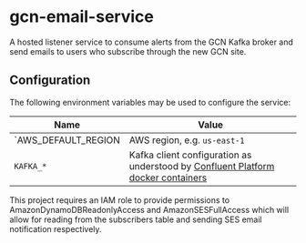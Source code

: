 # gcn-email-service

A hosted listener service to consume alerts from the GCN Kafka broker and send emails to users who subscribe through the new GCN site.

## Configuration

The following environment variables may be used to configure the service:

| Name                | Value                                                                              |
| ------------------- | ---------------------------------------------------------------------------------- |
| `AWS_DEFAULT_REGION | AWS region, e.g. `us-east-1`                                                       |
| `KAFKA_*`           | Kafka client configuration as understood by [Confluent Platform docker containers] |

This project requires an IAM role to provide permissions to AmazonDynamoDBReadonlyAccess and AmazonSESFullAccess which will allow for reading from the subscribers table and sending SES email notification respectively.

[Confluent Platform docker containers]: https://docs.confluent.io/platform/current/installation/docker/config-reference.html
